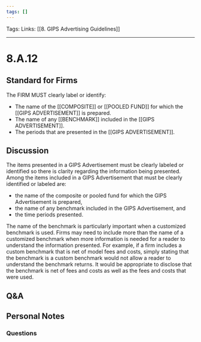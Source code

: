 ```yaml
---
tags: []
---
```

Tags:
Links: [[8. GIPS Advertising Guidelines]]
___
# 8.A.12
## Standard for Firms
The FIRM MUST clearly label or identify:
- The name of the [[COMPOSITE]] or [[POOLED FUND]] for which the [[GIPS ADVERTISEMENT]] is prepared.
- The name of any [[BENCHMARK]] included in the [[GIPS ADVERTISEMENT]].
- The periods that are presented in the [[GIPS ADVERTISEMENT]].
## Discussion
The items presented in a GIPS Advertisement must be clearly labeled or identified so there is clarity regarding the information being presented. Among the items included in a GIPS Advertisement that must be clearly identified or labeled are:
- the name of the composite or pooled fund for which the GIPS Advertisement is prepared,
- the name of any benchmark included in the GIPS Advertisement, and
- the time periods presented.

The name of the benchmark is particularly important when a customized benchmark is used. Firms may need to include more than the name of a customized benchmark when more information is needed for a reader to understand the information presented. For example, if a firm includes a custom benchmark that is net of model fees and costs, simply stating that the benchmark is a custom benchmark would not allow a reader to understand the benchmark returns. It would be appropriate to disclose that the benchmark is net of fees and costs as well as the fees and costs that were used.
## Q&A

## Personal Notes

### Questions